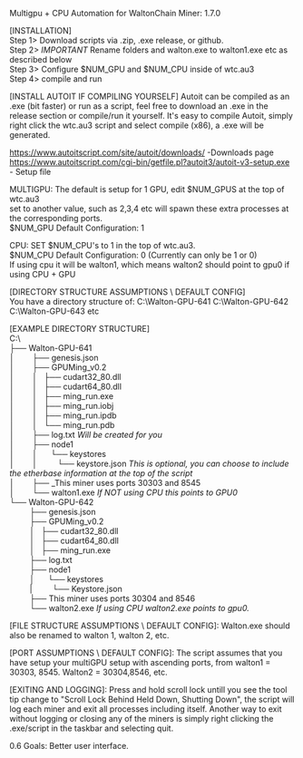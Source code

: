Multigpu + CPU Automation for WaltonChain Miner: 1.7.0

[INSTALLATION]  \
Step 1> Download scripts via .zip, .exe release, or github.  \
Step 2> *IMPORTANT* Rename folders and walton.exe to walton1.exe etc as described below  \
Step 3> Configure $NUM_GPU and $NUM_CPU inside of wtc.au3\
Step 4> compile and run  

[INSTALL AUTOIT IF COMPILING YOURSELF]
Autoit can be compiled as an .exe (bit faster) or run as a script, feel free to download an .exe in the release section or compile/run it yourself.
It's easy to compile Autoit, simply right click the wtc.au3 script and select compile (x86), a .exe will be generated.

https://www.autoitscript.com/site/autoit/downloads/ -Downloads page  \
https://www.autoitscript.com/cgi-bin/getfile.pl?autoit3/autoit-v3-setup.exe - Setup file

MULTIGPU: The default is setup for 1 GPU, edit $NUM_GPUS at the top of wtc.au3 \
set to another value, such as 2,3,4 etc will spawn these extra processes at the corresponding ports.  \
$NUM_GPU Default Configuration: 1  

CPU: SET $NUM_CPU's to 1 in the top of wtc.au3.  \
$NUM_CPU Default Configuration: 0 (Currently can only be 1 or 0)  \
If using cpu it will be walton1, which means walton2 should point to gpu0 if using CPU + GPU

[DIRECTORY STRUCTURE ASSUMPTIONS \ DEFAULT CONFIG]  
You have a directory structure of:
C:\Walton-GPU-641
C:\Walton-GPU-642
C:\Walton-GPU-643 etc

[EXAMPLE DIRECTORY STRUCTURE]  \
C:\  \
├── Walton-GPU-641  \
│        ├── genesis.json  \
│        ├── GPUMing_v0.2     
│        │   ├── cudart32_80.dll  \
│        │   ├── cudart64_80.dll  \
│        │   ├── ming_run.exe   
│        │   ├── ming_run.iobj  \
│        │   ├── ming_run.ipdb   
│        │   └── ming_run.pdb  \
│        ├── log.txt   *Will be created for you*  \
│        ├── node1  \
│        │      └── keystores  \
│        │             └── keystore.json *This is optional, you can choose to include the etherbase information at the top of the script*  \
│        ├── _This miner uses ports 30303 and 8545  \
│        └── walton1.exe  *If NOT using CPU this points to GPU0*  \
└── Walton-GPU-642   
         ├── genesis.json  \
         ├── GPUMing_v0.2   
         │   ├── cudart32_80.dll  \
         │   ├── cudart64_80.dll  \
         │   ├── ming_run.exe  \
         ├── log.txt  \
         ├── node1  \
         │      └── keystores   
         |             └── Keystore.json  \
         ├── This miner uses ports 30304 and 8546  \
         └── walton2.exe  *If using CPU walton2.exe points to gpu0.*

[FILE STRUCTURE ASSUMPTIONS \ DEFAULT CONFIG]:
Walton.exe should also be renamed to walton 1, walton 2, etc.

[PORT ASSUMPTIONS \ DEFAULT CONFIG]:
The script assumes that you have setup your multiGPU setup with ascending ports, from walton1 = 30303, 8545.  Walton2 = 30304,8546, etc.

[EXITING AND LOGGING]:
Press and hold scroll lock untill you see the tool tip change to "Scroll Lock Behind Held Down, Shutting Down", the script will log each miner and exit all processes including itself.
Another way to exit without logging or closing any of the miners is simply right clicking the .exe/script in the taskbar and selecting quit. 


0.6 Goals: Better user interface.



